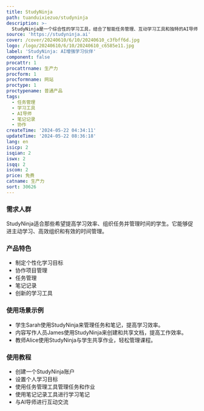 ```yaml
---
title: StudyNinja
path: tuanduixiezuo/studyninja
description: >-
  StudyNinja是一个综合性的学习工具，结合了智能任务管理、互动学习工具和独特的AI导师功能，使学习更高效、更有效。它适用于学生的学习和任务管理需求，并可在任何设备上使用。
source: 'https://studyninja.ai'
cover: /cover/20240610/6/10/20240610_c3fbff6d.jpg
logo: /logo/20240610/6/10/20240610_c6585e11.jpg
label: 'StudyNinja: AI增强学习伙伴'
component: false
procattr: 1
procattrname: 生产力
procform: 1
procformname: 网站
proctype: 1
proctypename: 普通产品
tags:
  - 任务管理
  - 学习工具
  - AI导师
  - 笔记记录
  - 协作
createTime: '2024-05-22 04:34:11'
updateTime: '2024-05-22 08:36:18'
lang: en
isicp: 2
isqian: 2
iswx: 2
isqq: 2
iscom: 2
price: 免费
catname: 生产力
sort: 30626
---
```




### 需求人群
StudyNinja适合那些希望提高学习效率、组织任务并管理时间的学生。它能够促进主动学习、高效组织和有效的时间管理。

### 产品特色
* 制定个性化学习目标
* 协作项目管理
* 任务管理
* 笔记记录
* 创新的学习工具

### 使用场景示例
* 学生Sarah使用StudyNinja来管理任务和笔记，提高学习效率。
* 内容写作人员James使用StudyNinja来创建和共享文档，提高工作效率。
* 教师Alice使用StudyNinja与学生共享作业，轻松管理课程。

### 使用教程
* 创建一个StudyNinja账户
* 设置个人学习目标
* 使用任务管理工具管理任务和作业
* 使用笔记记录工具进行学习笔记
* 与AI导师进行互动交流

  
